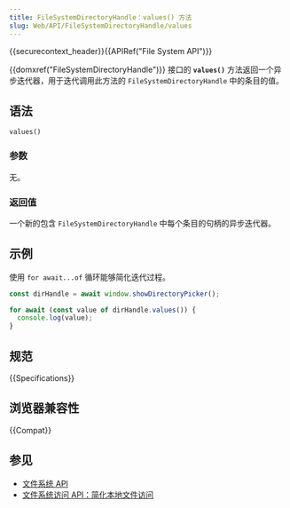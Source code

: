 ```yaml
---
title: FileSystemDirectoryHandle：values() 方法
slug: Web/API/FileSystemDirectoryHandle/values
---
```


{{securecontext_header}}{{APIRef("File System API")}}

{{domxref("FileSystemDirectoryHandle")}} 接口的 **`values()`** 方法返回一个异步迭代器，用于迭代调用此方法的 `FileSystemDirectoryHandle` 中的条目的值。

## 语法

```js-nolint
values()
```

### 参数

无。

### 返回值

一个新的包含 `FileSystemDirectoryHandle` 中每个条目的句柄的异步迭代器。

## 示例

使用 `for await...of` 循环能够简化迭代过程。

```js
const dirHandle = await window.showDirectoryPicker();

for await (const value of dirHandle.values()) {
  console.log(value);
}
```

## 规范

{{Specifications}}

## 浏览器兼容性

{{Compat}}

## 参见

- [文件系统 API](/zh-CN/docs/Web/API/File_System_API)
- [文件系统访问 API：简化本地文件访问](https://developer.chrome.com/articles/file-system-access/)
